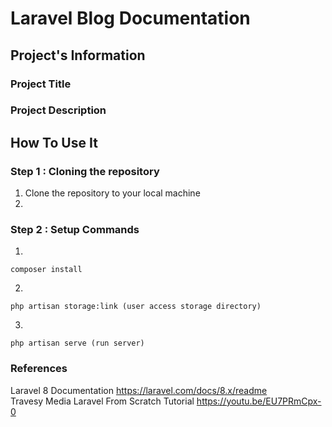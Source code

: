 # Laravel Blog Documentation

## Project's Information
### Project Title  
### Project Description  

## How To Use It  

### Step 1 : Cloning the repository
1. Clone the repository to your local machine  
2. 


### Step 2 : Setup Commands
1.
```
composer install 
```
2.
```
php artisan storage:link (user access storage directory)
```
3.
```
php artisan serve (run server)
```
### References 
Laravel 8 Documentation https://laravel.com/docs/8.x/readme  
Travesy Media Laravel From Scratch Tutorial https://youtu.be/EU7PRmCpx-0
